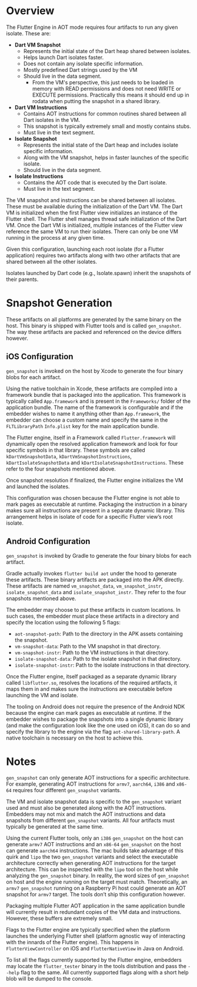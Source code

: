 # Overview

The Flutter Engine in AOT mode requires four artifacts to run any given isolate. These are:

* **Dart VM Snapshot**
  * Represents the initial state of the Dart heap shared between isolates.
  * Helps launch Dart isolates faster.
  * Does not contain any isolate specific information.
  * Mostly predefined Dart strings used by the VM
  * Should live in the data segment.
    * From the VM's perspective, this just needs to be loaded in memory with READ permissions and does not need WRITE or EXECUTE permissions. Practically this means it should end up in rodata when putting the snapshot in a shared library.
* **Dart VM Instructions**
  * Contains AOT instructions for common routines shared between all Dart isolates in the VM.
  * This snapshot is typically extremely small and mostly contains stubs.
  * Must live in the text segment.
* **Isolate Snapshot**
  * Represents the initial state of the Dart heap and includes isolate specific information.
  * Along with the VM snapshot, helps in faster launches of the specific isolate.
  * Should live in the data segment.
* **Isolate Instructions**
  * Contains the AOT code that is executed by the Dart isolate.
  * Must live in the text segment.

The VM snapshot and instructions can be shared between all isolates. These must be available during the initialization of the Dart VM. The Dart VM is initialized when the first Flutter view initializes an instance of the Flutter shell. The Flutter shell manages thread safe initialization of the Dart VM. Once the Dart VM is initialized, multiple instances of the Flutter view reference the same VM to run their isolates. There can only be one VM running in the process at any given time.

Given this configuration, launching each root isolate (for a Flutter application) requires two artifacts along with two other artifacts that are shared between all the other isolates.

Isolates launched by Dart code (e.g., Isolate.spawn) inherit the snapshots of their parents.

# Snapshot Generation

These artifacts on all platforms are generated by the same binary on the host. This binary is shipped with Flutter tools and is called `gen_snapshot`. The way these artifacts are packed and referenced on the device differs however.

## iOS Configuration

`gen_snapshot` is invoked on the host by Xcode to generate the four binary blobs for each artifact.

Using the native toolchain in Xcode, these artifacts are compiled into a framework bundle that is packaged into the application. This framework is typically called `App.framework` and is present in the `Frameworks/` folder of the application bundle. The name of the framework is configurable and if the embedder wishes to name it anything other than `App.framework`, the embedder can choose a custom name and specify the same in the `FLTLibraryPath` `Info.plist` key for the main application bundle.

The Flutter engine, itself in a Framework called `Flutter.framework` will dynamically open the resolved application framework and look for four specific symbols in that library. These symbols are called `kDartVmSnapshotData`, `kDartVmSnapshotInstructions`, `kDartIsolateSnapshotData` and `kDartIsolateSnapshotInstructions`. These refer to the four snapshots mentioned above.

Once snapshot resolution if finalized, the Flutter engine initializes the VM and launched the isolates.

This configuration was chosen because the Flutter engine is not able to mark pages as executable at runtime. Packaging the instruction in a binary makes sure all instructions are present in a separate dynamic library. This arrangement helps in isolate of code for a specific Flutter view’s root isolate.

## Android Configuration

`gen_snapshot` is invoked by Gradle to generate the four binary blobs for each artifact.

Gradle actually invokes `flutter build aot` under the hood to generate these artifacts. These binary artifacts are packaged into the APK directly. These artifacts are named `vm_snapshot_data`, `vm_snapshot_instr`, `isolate_snapshot_data` and `isolate_snapshot_instr`. They refer to the four snapshots mentioned above.

The embedder may choose to put these artifacts in custom locations. In such cases, the embedder must place these artifacts in a directory and specify the location using the following 5 flags:
  * `aot-snapshot-path`: Path to the directory in the APK assets containing the snapshot.
  * `vm-snapshot-data`: Path to the VM snapshot in that directory.
  * `vm-snapshot-instr`: Path to the VM instructions in that directory.
  * `isolate-snapshot-data`: Path to the isolate snapshot in that directory.
  * `isolate-snapshot-instr`: Path to the isolate instructions in that directory.

Once the Flutter engine, itself packaged as a separate dynamic library called `libflutter.so`, resolves the locations of the required artifacts, it maps them in and makes sure the instructions are executable before launching the VM and isolate.

The tooling on Android does not require the presence of the Android NDK because the engine can mark pages as executable at runtime. If the embedder wishes to package the snapshots into a single dynamic library (and make the configuration look like the one used on iOS), it can do so and specify the library to the engine via the flag `aot-shared-library-path`. A native toolchain is necessary on the host to achieve this.

# Notes

`gen_snapshot` can only generate AOT instructions for a specific architecture. For example, generating AOT instructions for `armv7`, `aarch64`, `i386` and `x86-64` requires four different `gen_snapshot` variants.

The VM and isolate snapshot data is specific to the `gen_snapshot` variant used and must also be generated along with the AOT instructions. Embedders may not mix and match the AOT instructions and data snapshots from different `gen_snapshot` variants. All four artifacts must typically be generated at the same time.

Using the current Flutter tools, only an `i386` `gen_snapshot` on the host can generate `armv7` AOT instructions and an `x86-64` `gen_snapshot` on the host can generate `aarch64` instructions. The mac builds take advantage of this quirk and `lipo` the two `gen_snapshot` variants and select the executable architecture correctly when generating AOT instructions for the target architecture. This can be inspected with the `lipo` tool on the host while analyzing the `gen_snapshot` binary. In reality, the word sizes of `gen_snapshot` on host and the engine running on the target must match. Theoretically, an `armv7` `gen_snapshot` running on a Raspberry Pi host could generate an AOT snapshot for `armv7` target. The tools don’t ship this configuration however.

Packaging multiple Flutter AOT application in the same application bundle will currently result in redundant copies of the VM data and instructions. However, these buffers are extremely small.

Flags to the Flutter engine are typically specified when the platform launches the underlying Flutter shell (platform agnostic way of interacting with the innards of the Flutter engine). This happens in `FlutterViewController` on iOS and `FlutterNativeView` in Java on Android.

To list all the flags currently supported by the Flutter engine, embedders may locate the `flutter_tester` binary in the tools distribution and pass the `--help` flag to the same. All currently supported flags along with a short help blob will be dumped to the console.

